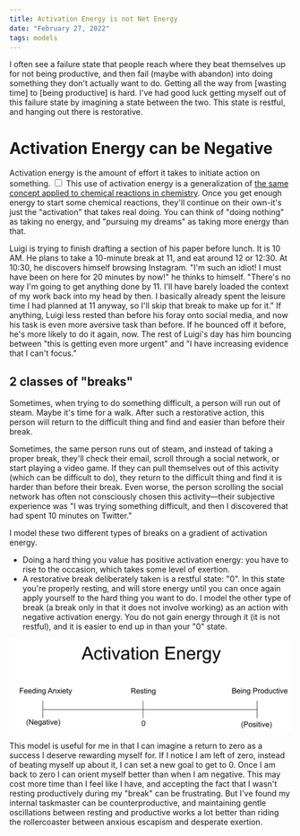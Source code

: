 ```yaml
---
title: Activation Energy is not Net Energy
date: "February 27, 2022"
tags: models
---
```

  
I often see a failure state that people reach where they beat themselves up for not being productive, and then fail (maybe with abandon) into doing something they don't actually want to do. Getting all the way from [wasting time] to [being productive] is hard. I've had good luck getting myself out of this failure state by imagining a state between the two. This state is restful, and hanging out there is restorative.

# Activation Energy can be Negative

Activation energy is the amount of effort it takes to initiate action on something. 
<label for="sn-profit" class="margin-toggle sidenote-number"></label>
  <input type="checkbox" id="sn-profit" class="margin-toggle">
  <span class="sidenote">
This use of activation energy is a generalization of [the same concept applied to chemical reactions in chemistry](https://en.wikipedia.org/wiki/Activation_energy). Once you get enough energy to start some chemical reactions, they'll continue on their own-it's just the "activation" that takes real doing.
</span>
You can think of "doing nothing" as taking no energy, and "pursuing my dreams" as taking more energy than that.

Luigi is trying to finish drafting a section of his paper before lunch. It is 10 AM. He plans to take a 10-minute break at 11, and eat around 12 or 12:30. At 10:30, he discovers himself browsing Instagram. "I'm such an idiot! I must have been on here for 20 minutes by now!" he thinks to himself. "There's no way I'm going to get anything done by 11. I'll have barely loaded the context of my work back into my head by then. I basically already spent the leisure time I had planned at 11 anyway, so I'll skip that break to make up for it." If anything, Luigi less rested than before his foray onto social media, and now his task is even more aversive task than before. If he bounced off it before, he's more likely to do it again, now. The rest of Luigi's day has him bouncing between "this is getting even more urgent" and "I have increasing evidence that I can't focus."

## 2 classes of "breaks"
Sometimes, when trying to do something difficult, a person will run out of steam. Maybe it's time for a walk. After such a restorative action, this person will return to the difficult thing and find and easier than before their break.

Sometimes, the same person runs out of steam, and instead of taking a proper break, they'll check their email, scroll through a social network, or start playing a video game. If they can pull themselves out of this activity (which can be difficult to do), they return to the difficult thing and find it is harder than before their break. Even worse, the person scrolling the social network has often not consciously chosen this activity—their subjective experience was "I was trying something difficult, and then I discovered that had spent 10 minutes on Twitter."

I model these two different types of breaks on a gradient of activation energy.
- Doing a hard thing you value has positive activation energy: you have to rise to the occasion, which takes some level of exertion.
- A restorative break deliberately taken is a restful state: "0". In this state you're properly resting, and will store energy until you can once again apply yourself to the hard thing you want to do. I model the other type of break (a break only in that it does not involve working) as an action with negative activation energy. You do not gain energy through it (it is not restful), and it is easier to end up in than your "0" state.

<img src="/static/activationEnergy.png"/>

This model is useful for me in that I can imagine a return to zero as a success I deserve rewarding myself for. If I notice I am left of zero, instead of beating myself up about it, I can set a new goal to get to 0. Once I am back to zero I can orient myself better than when I am negative. This may cost more time than I feel like I have, and accepting the fact that I wasn't resting productively during my "break" can be frustrating. But I've found my internal taskmaster can be counterproductive, and maintaining gentle oscillations between resting and productive works a lot better than riding the rollercoaster between anxious escapism and desperate exertion.

